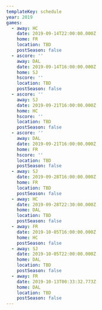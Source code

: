 ```yaml
---
templateKey: schedule
year: 2019
games:
  - away: HC
    date: 2019-09-14T22:00:00.000Z
    home: FR
    location: TBD
    postSeason: false
  - ascore: ''
    away: DAL
    date: 2019-09-14T16:00:00.000Z
    home: SJ
    hscore: ''
    location: TBD
    postSeason: false
  - ascore: ''
    away: SJ
    date: 2019-09-21T16:00:00.000Z
    home: HC
    hscore: ''
    location: TBD
    postSeason: false
  - ascore: ''
    away: DAL
    date: 2019-09-21T16:00:00.000Z
    home: FR
    hscore: ''
    location: TBD
    postSeason: false
  - away: SJ
    date: 2019-09-28T16:00:00.000Z
    home: FR
    location: TBD
    postSeason: false
  - away: HC
    date: 2019-09-28T22:30:00.000Z
    home: DAL
    location: TBD
    postSeason: false
  - away: FR
    date: 2019-10-05T16:00:00.000Z
    home: HC
    postSeason: false
  - away: SJ
    date: 2019-10-05T22:00:00.000Z
    home: DAL
    location: TBD
    postSeason: false
  - away: FR
    date: 2019-10-13T00:33:32.773Z
    home: DAL
    location: TBD
    postSeason: false
---
```



